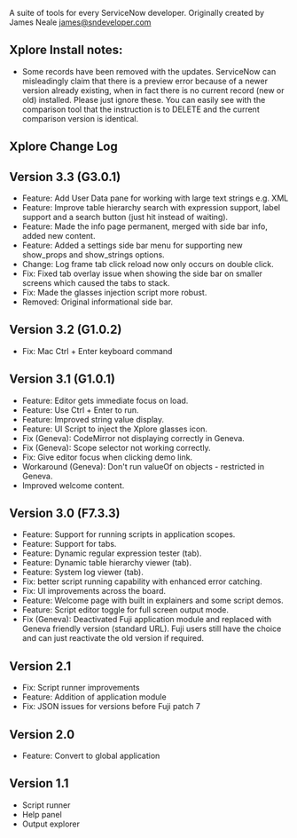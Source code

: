 A suite of tools for every ServiceNow developer.
Originally created by James Neale <james@sndeveloper.com>

## Xplore Install notes:
- Some records have been removed with the updates. ServiceNow can
  misleadingly claim that there is a preview error because of a newer
  version already existing, when in fact there is no current record
  (new or old) installed. Please just ignore these. You can easily
  see with the comparison tool that the instruction is to DELETE and
  the current comparison version is identical.

## Xplore Change Log

## Version 3.3 (G3.0.1)
- Feature: Add User Data pane for working with large text strings e.g. XML
- Feature: Improve table hierarchy search with expression support, label support
  and a search button (just hit <ENTER> instead of waiting).
- Feature: Made the info page permanent, merged with side bar info, added new content.
- Feature: Added a settings side bar menu for supporting new show\_props and show\_strings
  options.
- Change: Log frame tab click reload now only occurs on double click.
- Fix: Fixed tab overlay issue when showing the side bar on smaller screens
  which caused the tabs to stack.
- Fix: Made the glasses injection script more robust.
- Removed: Original informational side bar.


## Version 3.2 (G1.0.2)
- Fix: Mac Ctrl + Enter keyboard command

## Version 3.1 (G1.0.1)
- Feature: Editor gets immediate focus on load.
- Feature: Use Ctrl + Enter to run.
- Feature: Improved string value display.
- Feature: UI Script to inject the Xplore glasses icon.
- Fix (Geneva): CodeMirror not displaying correctly in Geneva.
- Fix (Geneva): Scope selector not working correctly.
- Fix: Give editor focus when clicking demo link.
- Workaround (Geneva): Don't run valueOf on objects - restricted in Geneva.
- Improved welcome content.


## Version 3.0 (F7.3.3)

- Feature: Support for running scripts in application scopes.
- Feature: Support for tabs.
- Feature: Dynamic regular expression tester (tab).
- Feature: Dynamic table hierarchy viewer (tab).
- Feature: System log viewer (tab).
- Fix: better script running capability with enhanced error catching.
- Fix: UI improvements across the board.
- Feature: Welcome page with built in explainers and some script demos.
- Feature: Script editor toggle for full screen output mode.
- Fix (Geneva): Deactivated Fuji application module and replaced with Geneva
  friendly version (standard URL). Fuji users still have the choice and can
  just reactivate the old version if required.


## Version 2.1

- Fix: Script runner improvements
- Feature: Addition of application module
- Fix: JSON issues for versions before Fuji patch 7

## Version 2.0

- Feature: Convert to global application


## Version 1.1

- Script runner
- Help panel
- Output explorer